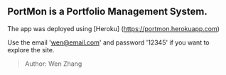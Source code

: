 ## PortMon is a Portfolio Management System.

The app was deployed using [Heroku] (https://portmon.herokuapp.com)

Use the email 'wen@email.com' and password '12345' if you want to explore the site.

> Author: Wen Zhang
